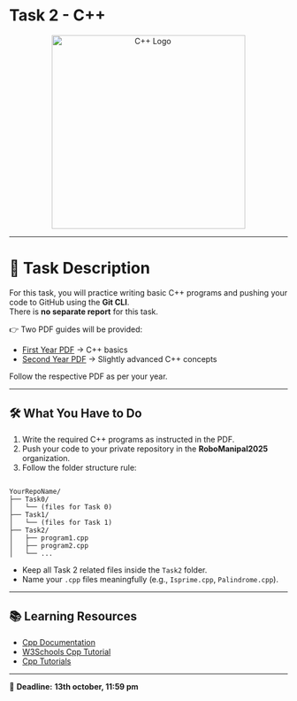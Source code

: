 # Task 2 - C++

<p align="center">
  <img src="https://upload.wikimedia.org/wikipedia/commons/1/18/ISO_C%2B%2B_Logo.svg" alt="C++ Logo" width="350"/>
</p>

---

# 📄 Task Description

For this task, you will practice writing basic C++ programs and pushing your code to GitHub using the **Git CLI**.  
There is **no separate report** for this task.

👉 Two PDF guides will be provided:

- [First Year PDF](task2_first_year.pdf) → C++ basics  
- [Second Year PDF](task2_second_year.pdf) → Slightly advanced C++ concepts  

Follow the respective PDF as per your year.

---

## 🛠️ What You Have to Do  

1. Write the required C++ programs as instructed in the PDF.  
2. Push your code to your private repository in the **RoboManipal2025** organization.  
3. Follow the folder structure rule:  

```

YourRepoName/
├── Task0/
│   └── (files for Task 0)
├── Task1/
│   └── (files for Task 1)
├── Task2/
│   ├── program1.cpp
│   ├── program2.cpp
│   └── ...

````

- Keep all Task 2 related files inside the `Task2` folder.  
- Name your `.cpp` files meaningfully (e.g., `Isprime.cpp`, `Palindrome.cpp`).

---

## 📚 Learning Resources

* [Cpp Documentation](https://en.cppreference.com/w/)
* [W3Schools Cpp Tutorial](https://www.w3schools.com/cpp/)
* [Cpp Tutorials](https://youtu.be/18c3MTX0PK0?si=_ColFzp7ajsOQcZW)

---

📌 **Deadline:**  **13th october, 11:59 pm**

